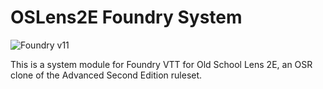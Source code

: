 # OSLens2E Foundry System

![Foundry v11](https://img.shields.io/badge/foundry-v11-green)

This is a system module for Foundry VTT for Old School Lens 2E, an OSR clone of the Advanced Second Edition ruleset.


